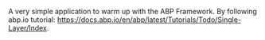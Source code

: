 A very simple application to warm up with the ABP Framework.
By following abp.io tutorial: https://docs.abp.io/en/abp/latest/Tutorials/Todo/Single-Layer/Index.
